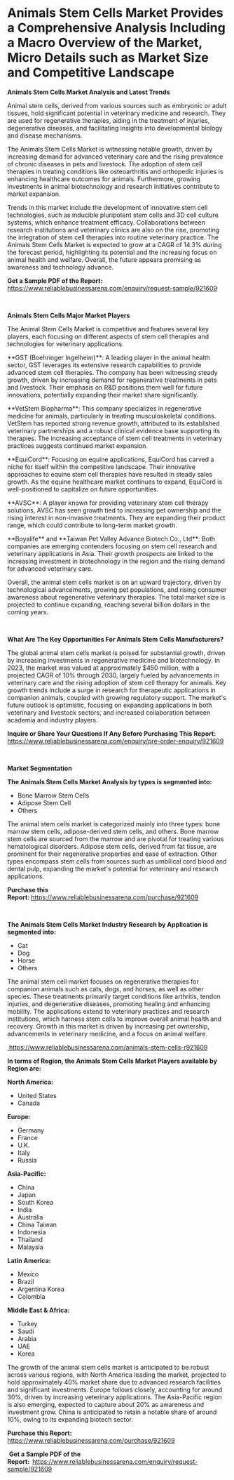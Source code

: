 <p><h1>Animals Stem Cells Market Provides a Comprehensive Analysis Including a Macro Overview of the Market, Micro Details such as Market Size and Competitive Landscape</h1></p><p><strong>Animals Stem Cells Market Analysis and Latest Trends</strong></p>
<p><p>Animal stem cells, derived from various sources such as embryonic or adult tissues, hold significant potential in veterinary medicine and research. They are used for regenerative therapies, aiding in the treatment of injuries, degenerative diseases, and facilitating insights into developmental biology and disease mechanisms. </p><p>The Animals Stem Cells Market is witnessing notable growth, driven by increasing demand for advanced veterinary care and the rising prevalence of chronic diseases in pets and livestock. The adoption of stem cell therapies in treating conditions like osteoarthritis and orthopedic injuries is enhancing healthcare outcomes for animals. Furthermore, growing investments in animal biotechnology and research initiatives contribute to market expansion.</p><p>Trends in this market include the development of innovative stem cell technologies, such as inducible pluripotent stem cells and 3D cell culture systems, which enhance treatment efficacy. Collaborations between research institutions and veterinary clinics are also on the rise, promoting the integration of stem cell therapies into routine veterinary practice. The Animals Stem Cells Market is expected to grow at a CAGR of 14.3% during the forecast period, highlighting its potential and the increasing focus on animal health and welfare. Overall, the future appears promising as awareness and technology advance.</p></p>
<p><strong>Get a Sample PDF of the Report:&nbsp;</strong> <a href="https://www.reliablebusinessarena.com/enquiry/request-sample/921609?utm_campaign=2102&utm_medium=2&utm_source=Github&utm_content=ia&utm_term=18042025&utm_id=animals-stem-cells">https://www.reliablebusinessarena.com/enquiry/request-sample/921609</a></p>
<p>&nbsp;</p>
<p><strong>Animals Stem Cells Major Market Players</strong></p>
<p><p>The Animal Stem Cells Market is competitive and features several key players, each focusing on different aspects of stem cell therapies and technologies for veterinary applications. </p><p>**GST (Boehringer Ingelheim)**: A leading player in the animal health sector, GST leverages its extensive research capabilities to provide advanced stem cell therapies. The company has been witnessing steady growth, driven by increasing demand for regenerative treatments in pets and livestock. Their emphasis on R&D positions them well for future innovations, potentially expanding their market share significantly.</p><p>**VetStem Biopharma**: This company specializes in regenerative medicine for animals, particularly in treating musculoskeletal conditions. VetStem has reported strong revenue growth, attributed to its established veterinary partnerships and a robust clinical evidence base supporting its therapies. The increasing acceptance of stem cell treatments in veterinary practices suggests continued market expansion.</p><p>**EquiCord**: Focusing on equine applications, EquiCord has carved a niche for itself within the competitive landscape. Their innovative approaches to equine stem cell therapies have resulted in steady sales growth. As the equine healthcare market continues to expand, EquiCord is well-positioned to capitalize on future opportunities.</p><p>**AVSC**: A player known for providing veterinary stem cell therapy solutions, AVSC has seen growth tied to increasing pet ownership and the rising interest in non-invasive treatments. They are expanding their product range, which could contribute to long-term market growth.</p><p>**Boyalife** and **Taiwan Pet Valley Advance Biotech Co., Ltd**: Both companies are emerging contenders focusing on stem cell research and veterinary applications in Asia. Their growth prospects are linked to the increasing investment in biotechnology in the region and the rising demand for advanced veterinary care.</p><p>Overall, the animal stem cells market is on an upward trajectory, driven by technological advancements, growing pet populations, and rising consumer awareness about regenerative veterinary therapies. The total market size is projected to continue expanding, reaching several billion dollars in the coming years.</p></p>
<p>&nbsp;</p>
<p><strong>What Are The Key Opportunities For Animals Stem Cells Manufacturers?</strong></p>
<p><p>The global animal stem cells market is poised for substantial growth, driven by increasing investments in regenerative medicine and biotechnology. In 2023, the market was valued at approximately $450 million, with a projected CAGR of 10% through 2030, largely fueled by advancements in veterinary care and the rising adoption of stem cell therapy for animals. Key growth trends include a surge in research for therapeutic applications in companion animals, coupled with growing regulatory support. The market's future outlook is optimistic, focusing on expanding applications in both veterinary and livestock sectors, and increased collaboration between academia and industry players.</p></p>
<p><strong>Inquire or Share Your Questions If Any Before Purchasing This Report:</strong> <a href="https://www.reliablebusinessarena.com/enquiry/pre-order-enquiry/921609?utm_campaign=2102&utm_medium=2&utm_source=Github&utm_content=ia&utm_term=18042025&utm_id=animals-stem-cells">https://www.reliablebusinessarena.com/enquiry/pre-order-enquiry/921609</a></p>
<p>&nbsp;</p>
<p><strong>Market Segmentation</strong></p>
<p><strong>The Animals Stem Cells Market Analysis by types is segmented into:</strong></p>
<p><ul><li>Bone Marrow Stem Cells</li><li>Adipose Stem Cell</li><li>Others</li></ul></p>
<p><p>The animal stem cells market is categorized mainly into three types: bone marrow stem cells, adipose-derived stem cells, and others. Bone marrow stem cells are sourced from the marrow and are pivotal for treating various hematological disorders. Adipose stem cells, derived from fat tissue, are prominent for their regenerative properties and ease of extraction. Other types encompass stem cells from sources such as umbilical cord blood and dental pulp, expanding the market's potential for veterinary and research applications.</p></p>
<p><strong>Purchase this Report:&nbsp;</strong><a href="https://www.reliablebusinessarena.com/purchase/921609?utm_campaign=2102&utm_medium=2&utm_source=Github&utm_content=ia&utm_term=18042025&utm_id=animals-stem-cells">https://www.reliablebusinessarena.com/purchase/921609</a></p>
<p>&nbsp;</p>
<p><strong>The Animals Stem Cells Market Industry Research by Application is segmented into:</strong></p>
<p><ul><li>Cat</li><li>Dog</li><li>Horse</li><li>Others</li></ul></p>
<p><p>The animal stem cell market focuses on regenerative therapies for companion animals such as cats, dogs, and horses, as well as other species. These treatments primarily target conditions like arthritis, tendon injuries, and degenerative diseases, promoting healing and enhancing mobility. The applications extend to veterinary practices and research institutions, which harness stem cells to improve overall animal health and recovery. Growth in this market is driven by increasing pet ownership, advancements in veterinary medicine, and a focus on animal welfare.</p></p>
<p><a href="https://www.reliablebusinessarena.com/animals-stem-cells-r921609?utm_campaign=2102&utm_medium=2&utm_source=Github&utm_content=ia&utm_term=18042025&utm_id=animals-stem-cells">&nbsp;https://www.reliablebusinessarena.com/animals-stem-cells-r921609</a></p>
<p><strong>In terms of Region, the Animals Stem Cells Market Players available by Region are:</strong></p>
<p>
    <p> <strong> North America: </strong>
        <ul>
            <li>United States</li>
            <li>Canada</li>
        </ul>
        </p> 
    <p> <strong> Europe: </strong>
        <ul>
            <li>Germany</li>
            <li>France</li>
            <li>U.K.</li>
            <li>Italy</li>
            <li>Russia</li>
        </ul>
        </p> 
    <p> <strong> Asia-Pacific: </strong>
        <ul>
            <li>China</li>
            <li>Japan</li>
            <li>South Korea</li>
            <li>India</li>
            <li>Australia</li>
            <li>China Taiwan</li>
            <li>Indonesia</li>
            <li>Thailand</li>
            <li>Malaysia</li>
        </ul>
        </p> 
    <p> <strong> Latin America: </strong>
        <ul>
            <li>Mexico</li>
            <li>Brazil</li>
            <li>Argentina Korea</li>
            <li>Colombia</li>
        </ul>
        </p> 
    <p> <strong> Middle East & Africa: </strong>
        <ul>
            <li>Turkey</li>
            <li>Saudi</li>
            <li>Arabia</li>
            <li>UAE</li>
            <li>Korea</li>
        </ul>
    </p>
    </p>
<p><p>The growth of the animal stem cells market is anticipated to be robust across various regions, with North America leading the market, projected to hold approximately 40% market share due to advanced research facilities and significant investments. Europe follows closely, accounting for around 30%, driven by increasing veterinary applications. The Asia-Pacific region is also emerging, expected to capture about 20% as awareness and investment grow. China is anticipated to retain a notable share of around 10%, owing to its expanding biotech sector.</p></p>
<p><strong>Purchase this Report: </strong><a href="https://www.reliablebusinessarena.com/purchase/921609?utm_campaign=2102&utm_medium=2&utm_source=Github&utm_content=ia&utm_term=18042025&utm_id=animals-stem-cells">https://www.reliablebusinessarena.com/purchase/921609</a></p>
<p>&nbsp;<strong>Get a Sample PDF of the Report:&nbsp;&nbsp;</strong><a href="https://www.reliablebusinessarena.com/enquiry/request-sample/921609?utm_campaign=2102&utm_medium=2&utm_source=Github&utm_content=ia&utm_term=18042025&utm_id=animals-stem-cells">https://www.reliablebusinessarena.com/enquiry/request-sample/921609</a></p>
<p><strong></strong></p>
<p><p></p><p></p><p></p></p>